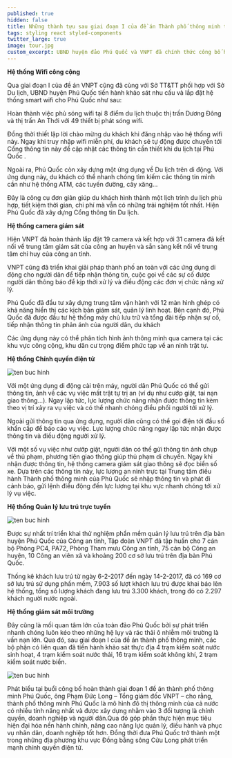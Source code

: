 ```yaml
---
published: true
hidden: false
title: Những thành tựu sau giai đoạn I của đề án Thành phố thông minh tại Phú Quốc
tags: styling react styled-components
twitter_large: true
image: tour.jpg
custom_excerpt: UBND huyện đảo Phú Quốc và VNPT đã chính thức công bố hoàn thành Giai đoạn 1 Đề án xây dựng thành phố thông minh Phú Quốc.
---
```


**Hệ thống Wifi công cộng**

Qua giai đoạn I của đề án VNPT cũng đã cùng với Sở TT&TT phối hợp với Sở Du lịch, UBND huyện Phú Quốc tiến hành khảo sát nhu cầu và lắp đặt hệ thống smart wifi cho Phú Quốc như sau:

Hoàn thành việc phủ sóng wifi tại 8 điểm du lịch thuộc thị trấn Dương Đông và thị trấn An Thới với 49 thiết bị phát sóng wifi.

Đồng thời thiết lập lời chào mừng du khách khi đăng nhập vào hệ thống wifi này. Ngay khi truy nhập wifi miễn phí, du khách sẽ tự động được chuyển tới Cổng thông tin này để cập nhật các thông tin cần thiết khi du lịch tại Phú Quốc .

Ngoài ra, Phú Quốc còn xây dựng một ứng dụng về Du lịch trên di động. Với ứng dụng này, du khách có thể nhanh chóng tìm kiếm các thông tin mình cần như hệ thống ATM, các tuyến đường, cây xăng…

Đây là công cụ đơn giản giúp du khách hình thành một lịch trình du lịch phù hợp, tiết kiệm thời gian, chi phí mà vẫn có những trải nghiệm tốt nhất. Hiện Phú Quốc đã xây dựng Cổng thông tin Du lịch.

**Hệ thống camera giám sát**

Hiện VNPT đã hoàn thành lắp đặt 19 camera và kết hợp với 31 camera đã kết nối về trung tâm giám sát của công an huyện và sẵn sàng kết nối về trung tâm chỉ huy của công an tỉnh.

VNPT cũng đã triển khai giải pháp thành phố an toàn với các ứng dụng di động cho người dân để tiếp nhận thông tin, cuộc gọi về các sự cố được người dân thông báo để kịp thời xử lý và điều động các đơn vị chức năng xử lý.

Phú Quốc đã đầu tư xây dựng trung tâm vận hành với 12 màn hình ghép có khả năng hiển thị các kịch bản giám sát, quản lý linh hoạt. Bên cạnh đó, Phú Quốc đã được đầu tư hệ thống máy chủ lưu trữ và tổng đài tiếp nhận sự cố, tiếp nhận thông tin phản ánh của người dân, du khách

Các ứng dụng này có thể phân tích hình ảnh thông minh qua camera tại các khu vực công cộng, khu dân cư trọng điểm phức tạp về an ninh trật tự.

**Hệ thống Chính quyền điện tử**

![ten buc hinh](https://phuquocxanh.com/vi/wp-content/uploads/2017/10/tour-phu-quoc-3-ngay-2-dem-4-768x512.jpg "ten buc hinh")

Với một ứng dụng di động cài trên máy, người dân Phú Quốc có thể gửi thông tin, ảnh về các vụ việc mất trật tự trị an (ví dụ như cướp giật, tai nạn giao thông…). Ngay lập tức, lực lượng chức năng nhận được thông tin kèm theo vị trí xảy ra vụ việc và có thể nhanh chóng điều phối người tới xử lý.

Ngoài gửi thông tin qua ứng dụng, người dân cũng có thể gọi điện tới đầu số khẩn cấp để báo cáo vụ việc. Lực lượng chức năng ngay lập tức nhận được thông tin và điều động người xử lý.

Với một số vụ việc như cướp giật, người dân có thể gửi thông tin ảnh chụp về thủ phạm, phương tiện giao thông giúp thủ phạm di chuyển. Ngay khi nhận được thông tin, hệ thống camera giám sát giao thông sẽ đọc biển số xe. Dựa trên các thông tin này, lực lượng an ninh trực tại Trung tâm điều hành Thành phố thông minh của Phú Quốc sẽ nhập thông tin và phát đi cảnh báo, gửi lệnh điều động đến lực lượng tại khu vực nhanh chóng tới xử lý vụ việc.

**Hệ thống Quản lý lưu trú trực tuyến**

![ten buc hinh](https://phuquocxanh.com/vi/wp-content/uploads/2017/10/tour-phu-quoc-3-ngay-2-dem-7-768x576.jpg "ten buc hinh")

Được sự nhất trí triển khai thử nghiệm phần mềm quản lý lưu trú trên địa bàn huyện Phú Quốc của Công an tỉnh, Tập đoàn VNPT đã tập huấn cho 7 cán bộ Phòng PC4, PA72, Phòng Tham mưu Công an tỉnh, 75 cán bộ Công an huyện, 10 Công an viên xã và khoảng 200 cơ sở lưu trú trên địa bàn Phú Quốc.

Thống kê khách lưu trú từ ngày 6-2-2017 đến ngày 14-2-2017, đã có 169 cơ sở lưu trú sử dụng phần mềm, 7.903 số lượt khách lưu trú được khai báo lên hệ thống, tổng số lượng khách đang lưu trú 3.300 khách, trong đó có 2.297 khách người nước ngoài.

**Hệ thống giám sát môi trường**

Đây cũng là mối quan tâm lớn của toàn đảo Phú Quốc bởi sự phát triển nhanh chóng luôn kéo theo những hệ lụy và rác thải ô nhiễm môi trường là vấn nạn lớn. Qua đó, sau giai đoạn I của đề án thành phố thông minh, các bộ phận có liên quan đã tiến hành khảo sát thực địa 4 trạm kiểm soát nước sinh hoạt, 4 trạm kiểm soát nước thải, 16 trạm kiểm soát không khí, 2 trạm kiểm soát nước biển.

![ten buc hinh](https://phuquocxanh.com/vi/wp-content/uploads/2017/10/tour-phu-quoc-3-ngay-2-dem-6.jpg "ten buc hinh")

Phát biểu tại buổi công bố hoàn thành giai đoạn 1 đề án thành phố thông minh Phú Quốc, ông Phạm Đức Long – Tổng giám đốc VNPT – cho rằng, thành phố thông minh Phú Quốc là mô hình đô thị thông minh của cả nước có nhiều tính năng nhất và được xây dựng nhằm vào 3 đối tượng là chính quyền, doanh nghiệp và người dân.Qua đó góp phần thực hiện mục tiêu hiện đại hóa nền hành chính, nâng cao năng lực quản lý, điều hành và phục vụ nhân dân, doanh nghiệp tốt hơn. Đồng thời đưa Phú Quốc trở thành một trong những địa phương khu vực Đồng bằng sông Cửu Long phát triển mạnh chính quyền điện tử.